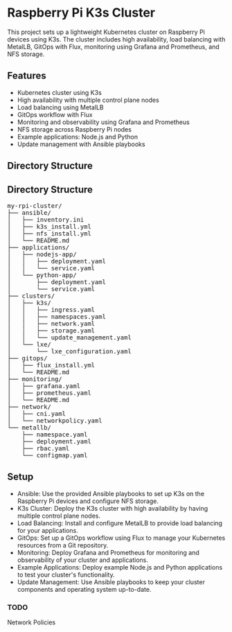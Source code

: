 # Raspberry Pi K3s Cluster
This project sets up a lightweight Kubernetes cluster on Raspberry Pi devices using K3s. The cluster includes high availability, load balancing with MetalLB, GitOps with Flux, monitoring using Grafana and Prometheus, and NFS storage.

## Features
- Kubernetes cluster using K3s
- High availability with multiple control plane nodes
- Load balancing using MetalLB
- GitOps workflow with Flux
- Monitoring and observability using Grafana and Prometheus
- NFS storage across Raspberry Pi nodes
- Example applications: Node.js and Python
- Update management with Ansible playbooks


## Directory Structure
## Directory Structure

<pre>
my-rpi-cluster/
├── ansible/
│   ├── inventory.ini
│   ├── k3s_install.yml
│   ├── nfs_install.yml
│   └── README.md
├── applications/
│   ├── nodejs-app/
│   │   ├── deployment.yaml
│   │   └── service.yaml
│   └── python-app/
│       ├── deployment.yaml
│       └── service.yaml
├── clusters/
│   ├── k3s/
│   │   ├── ingress.yaml
│   │   ├── namespaces.yaml
│   │   ├── network.yaml
│   │   ├── storage.yaml
│   │   └── update_management.yaml
│   └── lxe/
│       └── lxe_configuration.yaml
├── gitops/
│   ├── flux_install.yml
│   └── README.md
├── monitoring/
│   ├── grafana.yaml
│   ├── prometheus.yaml
│   └── README.md
├── network/
│   ├── cni.yaml
│   └── networkpolicy.yaml
└── metallb/
    ├── namespace.yaml
    ├── deployment.yaml
    ├── rbac.yaml
    └── configmap.yaml
</pre>


## Setup 
- Ansible: Use the provided Ansible playbooks to set up K3s on the Raspberry Pi devices and configure NFS storage.
- K3s Cluster: Deploy the K3s cluster with high availability by having multiple control plane nodes.
- Load Balancing: Install and configure MetalLB to provide load balancing for your applications.
- GitOps: Set up a GitOps workflow using Flux to manage your Kubernetes resources from a Git repository.
- Monitoring: Deploy Grafana and Prometheus for monitoring and observability of your cluster and applications.
- Example Applications: Deploy example Node.js and Python applications to test your cluster's functionality.
- Update Management: Use Ansible playbooks to keep your cluster components and operating system up-to-date.


### TODO

Network Policies
